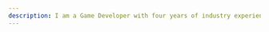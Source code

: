```yaml
---
description: I am a Game Developer with four years of industry experience and I provide information about my various work related and personal projects on this website. There are also links to the games and also a youtube channel which shows the making of these said games and projects.
---
```



